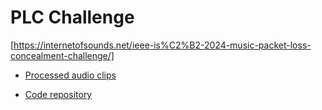 # PLC Challenge
[https://internetofsounds.net/ieee-is%C2%B2-2024-music-packet-loss-concealment-challenge/]

* [Processed audio clips](https://www.dropbox.com/scl/fi/t40j8pb4dmuhnton97diw/is_2024_processed_11.zip?rlkey=2l6knh9ckhwxmyg1mff5vyct6&st=zwoikshp&dl=0)

* [Code repository](https://github.com/filippodaniotti/is-2024-plc)